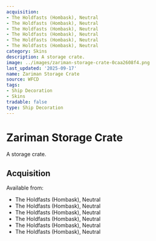 ```yaml
---
acquisition:
- The Holdfasts (Hombask), Neutral
- The Holdfasts (Hombask), Neutral
- The Holdfasts (Hombask), Neutral
- The Holdfasts (Hombask), Neutral
- The Holdfasts (Hombask), Neutral
- The Holdfasts (Hombask), Neutral
category: Skins
description: A storage crate.
image: ../images/zariman-storage-crate-0caa2608f4.png
last_updated: '2025-09-17'
name: Zariman Storage Crate
source: WFCD
tags:
- Ship Decoration
- Skins
tradable: false
type: Ship Decoration
---
```


# Zariman Storage Crate

A storage crate.

## Acquisition

Available from:
- The Holdfasts (Hombask), Neutral
- The Holdfasts (Hombask), Neutral
- The Holdfasts (Hombask), Neutral
- The Holdfasts (Hombask), Neutral
- The Holdfasts (Hombask), Neutral
- The Holdfasts (Hombask), Neutral

